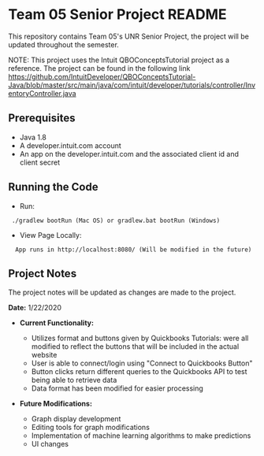# Team 05 Senior Project README
This repository contains Team 05's UNR Senior Project, the project will be updated throughout the semester. 

NOTE: This project uses the Intuit QBOConceptsTutorial project as a reference. The project can be found in
the following link https://github.com/IntuitDeveloper/QBOConceptsTutorial-Java/blob/master/src/main/java/com/intuit/developer/tutorials/controller/InventoryController.java

## Prerequisites

* Java 1.8
* A developer.intuit.com account
* An app on the developer.intuit.com and the associated client id and client secret

## Running the Code

   * Run:
  ```
   ./gradlew bootRun (Mac OS) or gradlew.bat bootRun (Windows)
   ```

  * View Page Locally:
  ```
    App runs in http://localhost:8080/ (Will be modified in the future)
   ```

## Project Notes
The project notes will be updated as changes are made to the project. 

**Date:** 1/22/2020

* **Current Functionality:** 
    - Utilizes format and buttons given by Quickbooks Tutorials: were all modified to reflect the buttons that will be included in the actual website
    - User is able to connect/login using "Connect to Quickbooks Button"
    - Button clicks return different queries to the Quickbooks API to test being able to retrieve data
    - Data format has been modified for easier processing

* **Future Modifications:**
    - Graph display development
    - Editing tools for graph modifications
    - Implementation of machine learning algorithms to make predictions
    - UI changes 


